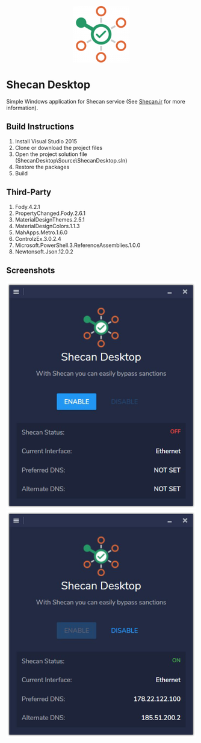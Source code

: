 <p align="center">
<img src="Source/ShecanDesktop/Resources/Images/Original.png" alt="Shecan Logo"/>
</p>

# Shecan Desktop

Simple Windows application for Shecan service (See [Shecan.ir](https://shecan.ir) for more information).

## Build Instructions

1. Install Visual Studio 2015
2. Clone or download the project files
3. Open the project solution file (ShecanDesktop\Source\ShecanDesktop.sln)
4. Restore the packages
5. Build

## Third-Party

1. Fody.4.2.1
2. PropertyChanged.Fody.2.6.1
3. MaterialDesignThemes.2.5.1
4. MaterialDesignColors.1.1.3
5. MahApps.Metro.1.6.0
6. ControlzEx.3.0.2.4
7. Microsoft.PowerShell.3.ReferenceAssemblies.1.0.0
8. Newtonsoft.Json.12.0.2

## Screenshots

<p align="center">
<img src="Docs/Shecan-Off.png" alt="Shecan Off"/>
<img src="Docs/Shecan-On.png" alt="Shecan On"/>
</p>
